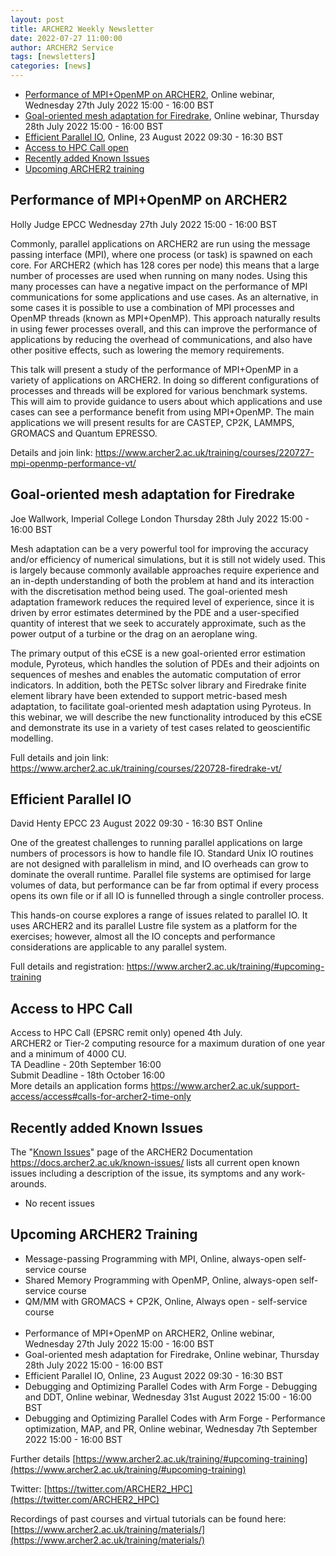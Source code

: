 ```yaml
---
layout: post
title: ARCHER2 Weekly Newsletter
date: 2022-07-27 11:00:00
author: ARCHER2 Service
tags: [newsletters] 
categories: [news]
---
```



- [Performance of MPI+OpenMP on ARCHER2](#performance-of-mpiopenmp-on-archer2), Online webinar, Wednesday 27th July 2022 15:00 - 16:00 BST 
- [Goal-oriented mesh adaptation for Firedrake](#goal-oriented-mesh-adaptation-for-firedrake), Online webinar, Thursday 28th July 2022 15:00 - 16:00 BST
- [Efficient Parallel IO](#efficient-parallel-io), Online, 23 August 2022 09:30 - 16:30 BST 
- [Access to HPC Call open](#access-to-hpc-call)
- [Recently added Known Issues](#recently-added-known-issues)
- [Upcoming ARCHER2 training](#upcoming-archer2-training)

<!--more-->
 
 

## Performance of MPI+OpenMP on ARCHER2

Holly Judge EPCC
Wednesday 27th July 2022 15:00 - 16:00 BST

Commonly, parallel applications on ARCHER2 are run using the message passing interface (MPI), where one process (or task) is spawned on each core. For ARCHER2 (which has 128 cores per node) this means that a large number of processes are used when running on many nodes. Using this many processes can have a negative impact on the performance of MPI communications for some applications and use cases. As an alternative, in some cases it is possible to use a combination of MPI processes and OpenMP threads (known as MPI+OpenMP). This approach naturally results in using fewer processes overall, and this can improve the performance of applications by reducing the overhead of communications, and also have other positive effects, such as lowering the memory requirements.

This talk will present a study of the performance of MPI+OpenMP in a variety of applications on ARCHER2. In doing so different configurations of processes and threads will be explored for various benchmark systems. This will aim to provide guidance to users about which applications and use cases can see a performance benefit from using MPI+OpenMP. The main applications we will present results for are CASTEP, CP2K, LAMMPS, GROMACS and Quantum EPRESSO.

Details and join link: <https://www.archer2.ac.uk/training/courses/220727-mpi-openmp-performance-vt/>



## Goal-oriented mesh adaptation for Firedrake

Joe Wallwork, Imperial College London
Thursday 28th July 2022 15:00 - 16:00 BST

Mesh adaptation can be a very powerful tool for improving the accuracy and/or efficiency of numerical simulations, but it is still not widely used. This is largely because commonly available approaches require experience and an in-depth understanding of both the problem at hand and its interaction with the discretisation method being used. The goal-oriented mesh adaptation framework reduces the required level of experience, since it is driven by error estimates determined by the PDE and a user-specified quantity of interest that we seek to accurately approximate, such as the power output of a turbine or the drag on an aeroplane wing.

The primary output of this eCSE is a new goal-oriented error estimation module, Pyroteus, which handles the solution of PDEs and their adjoints on sequences of meshes and enables the automatic computation of error indicators. In addition, both the PETSc solver library and Firedrake finite element library have been extended to support metric-based mesh adaptation, to facilitate goal-oriented mesh adaptation using Pyroteus. In this webinar, we will describe the new functionality introduced by this eCSE and demonstrate its use in a variety of test cases related to geoscientific modelling.

Full details and join link: <https://www.archer2.ac.uk/training/courses/220728-firedrake-vt/>



## Efficient Parallel IO

David Henty EPCC
23 August 2022 09:30 - 16:30 BST
Online

One of the greatest challenges to running parallel applications on large numbers of processors is how to handle file IO. Standard Unix IO routines are not designed with parallelism in mind, and IO overheads can grow to dominate the overall runtime. Parallel file systems are optimised for large volumes of data, but performance can be far from optimal if every process opens its own file or if all IO is funnelled through a single controller process.

This hands-on course explores a range of issues related to parallel IO. It uses ARCHER2 and its parallel Lustre file system as a platform for the exercises; however, almost all the IO concepts and performance considerations are applicable to any parallel system.

Full details and registration: <https://www.archer2.ac.uk/training/#upcoming-training>




## Access to HPC Call 

Access to HPC Call (EPSRC remit only) opened 4th July.<br>
ARCHER2 or Tier-2 computing resource for a maximum duration of one year and a minimum of 4000 CU. <br>
TA Deadline - 20th September 16:00<br>
Submit Deadline - 18th October 16:00<br>
More details an application forms 
<https://www.archer2.ac.uk/support-access/access#calls-for-archer2-time-only>



## Recently added Known Issues
 
The "[Known Issues](https://docs.archer2.ac.uk/known-issues/)" page of the ARCHER2 Documentation
<https://docs.archer2.ac.uk/known-issues/>
lists all current open known issues including a description of the issue, its symptoms and any work-arounds.

- No recent issues


## Upcoming ARCHER2 Training

- Message-passing Programming with MPI, Online, always-open self-service course
- Shared Memory Programming with OpenMP, Online, always-open self-service course
- QM/MM with GROMACS + CP2K, Online, Always open - self-service course <br><br>
- Performance of MPI+OpenMP on ARCHER2, Online webinar, Wednesday 27th July 2022 15:00 - 16:00 BST
- Goal-oriented mesh adaptation for Firedrake, Online webinar, Thursday 28th July 2022 15:00 - 16:00 BST
- Efficient Parallel IO, Online, 23 August 2022 09:30 - 16:30 BST 
- Debugging and Optimizing Parallel Codes with Arm Forge - Debugging and DDT, Online webinar, Wednesday 31st August 2022 15:00 - 16:00 BST
- Debugging and Optimizing Parallel Codes with Arm Forge - Performance optimization, MAP, and PR, Online webinar, Wednesday 7th September 2022 15:00 - 16:00 BST 


Further details [https://www.archer2.ac.uk/training/#upcoming-training](https://www.archer2.ac.uk/training/#upcoming-training)


Twitter: [https://twitter.com/ARCHER2_HPC](https://twitter.com/ARCHER2_HPC)

Recordings of past courses and virtual tutorials can be found here: [https://www.archer2.ac.uk/training/materials/](https://www.archer2.ac.uk/training/materials/)

